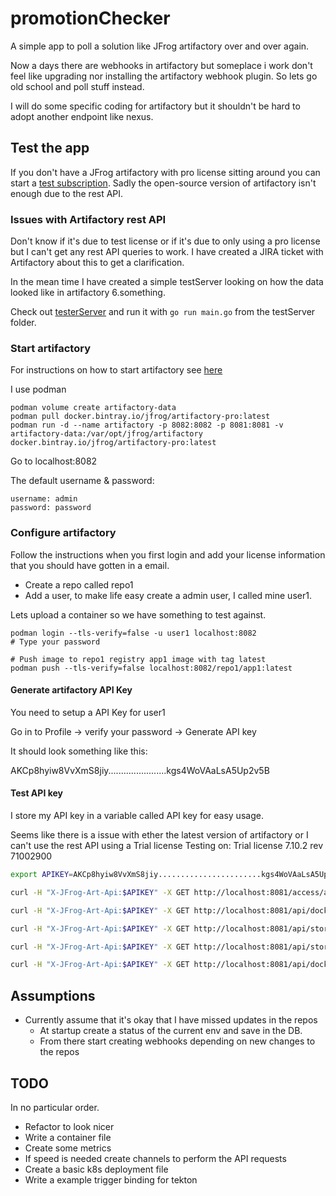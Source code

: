 # promotionChecker

A simple app to poll a solution like JFrog artifactory over and over again.

Now a days there are webhooks in artifactory but someplace i work don't feel like upgrading nor installing the artifactory webhook plugin.
So lets go old school and poll stuff instead.

I will do some specific coding for artifactory but it shouldn't be hard to adopt another endpoint like nexus.

## Test the app

If you don't have a JFrog artifactory with pro license sitting around you can start a [test subscription](https://jfrog.com/artifactory/start-free/).
Sadly the open-source version of artifactory isn't enough due to the rest API.

### Issues with Artifactory rest API

Don't know if it's due to test license or if it's due to only using a pro license but I can't get any rest API queries to work.
I have created a JIRA ticket with Artifactory about this to get a clarification.

In the mean time I have created a simple testServer looking on how the data looked like in artifactory 6.something.

Check out [testerServer](testServer/main.go) and run it with `go run main.go` from the testServer folder.

### Start artifactory

For instructions on how to start artifactory see [here](https://jfrog.com/artifactory/install/)

I use podman

```shell
podman volume create artifactory-data
podman pull docker.bintray.io/jfrog/artifactory-pro:latest
podman run -d --name artifactory -p 8082:8082 -p 8081:8081 -v artifactory-data:/var/opt/jfrog/artifactory docker.bintray.io/jfrog/artifactory-pro:latest

```

Go to localhost:8082

The default username & password:

```shell
username: admin
password: password
```

### Configure artifactory

Follow the instructions when you first login and add your license information that you should have gotten in a email.

- Create a repo called repo1
- Add a user, to make life easy create a admin user, I called mine user1.

Lets upload a container so we have something to test against.

```shell
podman login --tls-verify=false -u user1 localhost:8082
# Type your password

# Push image to repo1 registry app1 image with tag latest
podman push --tls-verify=false localhost:8082/repo1/app1:latest
```

#### Generate artifactory API Key

You need to setup a API Key for user1

Go in to Profile -> verify your password -> Generate API key

It should look something like this:

AKCp8hyiw8VvXmS8jiy.......................kgs4WoVAaLsA5Up2v5B

#### Test API key

I store my API key in a variable called API key for easy usage.

Seems like there is a issue with ether the latest version of artifactory or I can't use the rest API using a Trial license
Testing on: Trial license 7.10.2 rev 71002900

```bash
export APIKEY=AKCp8hyiw8VvXmS8jiy.......................kgs4WoVAaLsA5Up2v5B

curl -H "X-JFrog-Art-Api:$APIKEY" -X GET http://localhost:8081/access/api/v1/system/ping

curl -H "X-JFrog-Art-Api:$APIKEY" -X GET http://localhost:8081/api/docker/repo1/v2/_catalog

curl -H "X-JFrog-Art-Api:$APIKEY" -X GET http://localhost:8081/api/storage/repo1/

curl -H "X-JFrog-Art-Api:$APIKEY" -X GET http://localhost:8081/api/storage/repo1/app1/

curl -H "X-JFrog-Art-Api:$APIKEY" -X GET http://localhost:8081/api/docker/repo1/v2/app1/tags/list

```

## Assumptions

- Currently assume that it's okay that I have missed updates in the repos
  - At startup create a status of the current env and save in the DB.
  - From there start creating webhooks depending on new changes to the repos

## TODO

In no particular order.

- Refactor to look nicer
- Write a container file
- Create some metrics
- If speed is needed create channels to perform the API requests
- Create a basic k8s deployment file
- Write a example trigger binding for tekton
